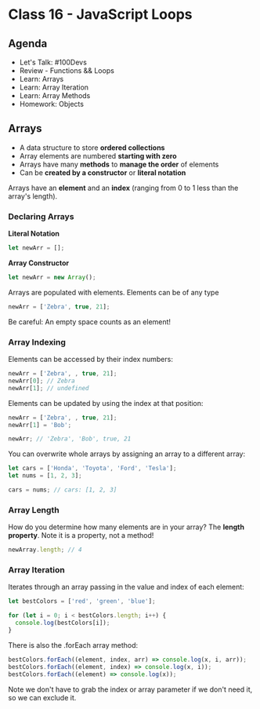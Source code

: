 # Class 16 - JavaScript Loops

## Agenda

- Let's Talk: #100Devs
- Review - Functions && Loops
- Learn: Arrays
- Learn: Array Iteration
- Learn: Array Methods
- Homework: Objects

## Arrays

- A data structure to store **ordered collections**
- Array elements are numbered **starting with zero**
- Arrays have many **methods** to **manage the order** of elements
- Can be **created by a constructor** or **literal notation**

Arrays have an **element** and an **index** (ranging from 0 to 1 less than the array's length).

### Declaring Arrays

**Literal Notation**

```js
let newArr = [];
```

**Array Constructor**

```js
let newArr = new Array();
```

Arrays are populated with elements. Elements can be of any type

```js
newArr = ['Zebra', true, 21];
```

Be careful: An empty space counts as an element!

### Array Indexing

Elements can be accessed by their index numbers:

```js
newArr = ['Zebra', , true, 21];
newArr[0]; // Zebra
newArr[1]; // undefined
```

Elements can be updated by using the index at that position:

```js
newArr = ['Zebra', , true, 21];
newArr[1] = 'Bob';

newArr; // 'Zebra', 'Bob', true, 21
```

You can overwrite whole arrays by assigning an array to a different array:

```js
let cars = ['Honda', 'Toyota', 'Ford', 'Tesla'];
let nums = [1, 2, 3];

cars = nums; // cars: [1, 2, 3]
```

### Array Length

How do you determine how many elements are in your array? The **length property**. Note it is a property, not a method!

```js
newArray.length; // 4
```

### Array Iteration

Iterates through an array passing in the value and index of each element:

```js
let bestColors = ['red', 'green', 'blue'];

for (let i = 0; i < bestColors.length; i++) {
  console.log(bestColors[i]);
}
```

There is also the .forEach array method:

```js
bestColors.forEach((element, index, arr) => console.log(x, i, arr));
bestColors.forEach((element, index) => console.log(x, i));
bestColors.forEach((element) => console.log(x));
```

Note we don't have to grab the index or array parameter if we don't need it, so we can exclude it.
